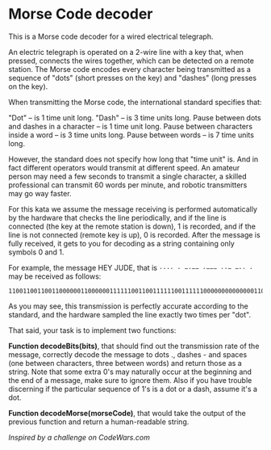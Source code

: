 # Morse Code decoder

This is a Morse code decoder for a wired electrical telegraph.

An electric telegraph is operated on a 2-wire line with a key that, when
pressed, connects the wires together, which can be detected on a remote station.
The Morse code encodes every character being transmitted as a sequence of "dots"
(short presses on the key) and "dashes" (long presses on the key).

When transmitting the Morse code, the international standard specifies that:

"Dot" – is 1 time unit long.
"Dash" – is 3 time units long.
Pause between dots and dashes in a character – is 1 time unit long.
Pause between characters inside a word – is 3 time units long.
Pause between words – is 7 time units long.

However, the standard does not specify how long that "time unit" is. And in fact
different operators would transmit at different speed. An amateur person may
need a few seconds to transmit a single character, a skilled professional can
transmit 60 words per minute, and robotic transmitters may go way faster.

For this kata we assume the message receiving is performed automatically by the
hardware that checks the line periodically, and if the line is connected (the
key at the remote station is down), 1 is recorded, and if the line is not
connected (remote key is up), 0 is recorded. After the message is fully
received, it gets to you for decoding as a string containing only symbols 0
and 1.

For example, the message HEY JUDE, that is `···· · −·−− ·−−− ··− −·· ·` may be
received as follows:
```
1100110011001100000011000000111111001100111111001111110000000000000011001111110011111100111111000000110011001111110000001111110011001100000011
```
As you may see, this transmission is perfectly accurate according to the
standard, and the hardware sampled the line exactly two times per "dot".

That said, your task is to implement two functions:

**Function decodeBits(bits)**, that should find out the transmission rate of the
message, correctly decode the message to dots ., dashes - and spaces (one
between characters, three between words) and return those as a string. Note that
some extra 0's may naturally occur at the beginning and the end of a message,
make sure to ignore them. Also if you have trouble discerning if the particular
sequence of 1's is a dot or a dash, assume it's a dot.

**Function decodeMorse(morseCode)**, that would take the output of the previous function and return a human-readable string.


*Inspired by a challenge on CodeWars.com* 
